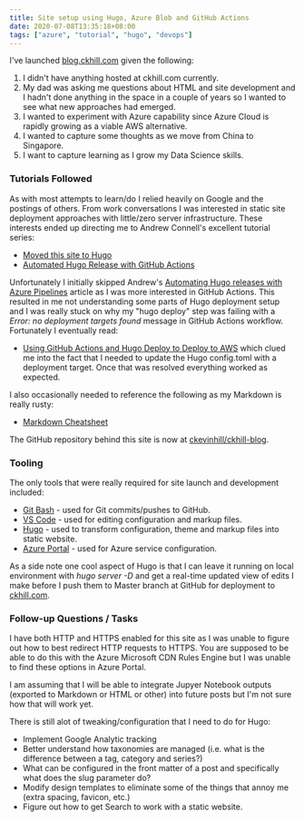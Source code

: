 ```yaml
---
title: Site setup using Hugo, Azure Blob and GitHub Actions
date: 2020-07-08T13:35:18+08:00
tags: ["azure", "tutorial", "hugo", "devops"]
---
```


I've launched [blog.ckhill.com](https://blog.ckhill.com) given the following:
1. I didn't have anything hosted at ckhill.com currently.
2. My dad was asking me questions about HTML and site development and I hadn't done anything in the space in a couple of years so I wanted to see what new approaches had emerged.
3. I wanted to experiment with Azure capability since Azure Cloud is rapidly growing as a viable AWS alternative.
4. I wanted to capture some thoughts as we move from China to Singapore.
5. I want to capture learning as I grow my Data Science skills.

### Tutorials Followed

As with most attempts to learn/do I relied heavily on Google and the postings of others.  From work conversations I was interested in static site deployment approaches with little/zero server infrastructure.  These interests ended up directing me to Andrew Connell's excellent tutorial series:

* [Moved this site to Hugo](https://www.andrewconnell.com/blog/moved-this-site-to-hugo/)
* [Automated Hugo Release with GitHub Actions](https://www.andrewconnell.com/blog/automated-hugo-releases-with-github-actions/)

Unfortunately I initially skipped Andrew's [Automating Hugo releases with Azure Pipelines](https://www.andrewconnell.com/blog/automated-hugo-releases-with-azure-pipelines/) article as I was more interested in GitHub Actions.  This resulted in me not understanding some parts of Hugo deployment setup and I was really stuck on why my "hugo deploy" step was failing with a *Error: no deployment targets found* message in GitHub Actions workflow.  Fortunately I eventually read:
* [Using GitHub Actions and Hugo Deploy to Deploy to AWS](https://capgemini.github.io/development/Using-GitHub-Actions-and-Hugo-Deploy-to-Deploy-to-AWS/)
which clued me into the fact that I needed to update the Hugo config.toml with a deployment target.  Once that was resolved everything worked as expected.

I also occasionally needed to reference the following as my Markdown is really rusty:

* [Markdown Cheatsheet](https://github.com/adam-p/markdown-here/wiki/Markdown-Cheatsheet)

The GitHub repository behind this site is now at [ckevinhill/ckhill-blog](https://github.com/ckevinhill/ckhill-blog).

### Tooling

The only tools that were really required for site launch and development included:

* [Git Bash](https://gitforwindows.org/) - used for Git commits/pushes to GitHub.
* [VS Code](https://code.visualstudio.com/) - used for editing configuration and markup files.
* [Hugo](https://gohugo.io/) - used to transform configuration, theme and markup files into static website.
* [Azure Portal](https://azure.microsoft.com/en-us/features/azure-portal/) - used for Azure service configuration.

As a side note one cool aspect of Hugo is that I can leave it running on local environment with *hugo server -D* and get a real-time updated view of edits I make before I push them to Master branch at GitHub for deployment to [ckhill.com](https://blog.ckhill.com).


### Follow-up Questions / Tasks

I have both HTTP and HTTPS enabled for this site as I was unable to figure out how to best redirect HTTP requests to HTTPS.  You are supposed to be able to do this with the Azure Microsoft CDN Rules Engine but I was unable to find these options in Azure Portal.

I am assuming that I will be able to integrate Jupyer Notebook outputs (exported to Markdown or HTML or other) into future posts but I'm not sure how that will work yet.

There is still alot of tweaking/configuration that I need to do for Hugo:
* Implement Google Analytic tracking
* Better understand how taxonomies are managed (i.e. what is the difference between a tag, category and series?)
* What can be configured in the front matter of a post and specifically what does the slug parameter do?
* Modify design templates to eliminate some of the things that annoy me (extra spacing, favicon, etc.)
* Figure out how to get Search to work with a static website.


